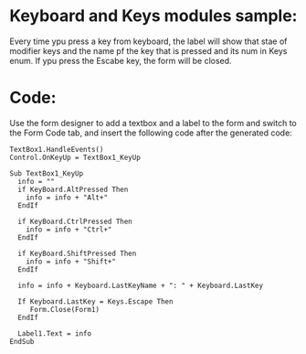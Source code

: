# Keyboard and Keys modules sample:
Every time ypu press a key from keyboard, the label will show that stae of modifier keys and the name pf the key that is pressed and its num in Keys enum.
If ypu press the Escabe key, the form will be closed.

# Code:
Use the form designer to add a textbox and a label to the form and switch to the Form Code tab, and insert the following code after the generated code:
```VB.NET
TextBox1.HandleEvents()
Control.OnKeyUp = TextBox1_KeyUp

Sub TextBox1_KeyUp
  info = ""
  if KeyBoard.AltPressed Then
    info = info + "Alt+"
  EndIf
  
  if KeyBoard.CtrlPressed Then
    info = info + "Ctrl+"
  EndIf
  
  if KeyBoard.ShiftPressed Then
    info = info + "Shift+"
  EndIf
  
  info = info + Keyboard.LastKeyName + ": " + Keyboard.LastKey
  
  If Keyboard.LastKey = Keys.Escape Then
     Form.Close(Form1)   
  EndIf
 
  Label1.Text = info
EndSub
```  